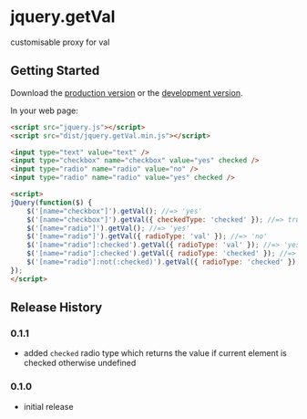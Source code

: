 # jquery.getVal

customisable proxy for val

## Getting Started
Download the [production version][min] or the [development version][max].

[min]: https://raw.github.com/davetayls/jquery.getVal/master/dist/jquery.getVal.min.js
[max]: https://raw.github.com/davetayls/jquery.getVal/master/dist/jquery.getVal.js

In your web page:

```html
<script src="jquery.js"></script>
<script src="dist/jquery.getVal.min.js"></script>

<input type="text" value="text" />
<input type="checkbox" name="checkbox" value="yes" checked />
<input type="radio" name="radio" value="no" />
<input type="radio" name="radio" value="yes" checked />

<script>
jQuery(function($) {
    $('[name="checkbox"]').getVal(); //=> 'yes'
    $('[name="checkbox"]').getVal({ checkedType: 'checked' }); //=> true
    $('[name="radio"]').getVal(); //=> 'yes'
    $('[name="radio"]').getVal({ radioType: 'val' }); //=> 'no'
    $('[name="radio"]:checked').getVal({ radioType: 'val' }); //=> 'yes'
    $('[name="radio"]:checked').getVal({ radioType: 'checked' }); //=> 'yes'
    $('[name="radio"]:not(:checked)').getVal({ radioType: 'checked' }); //=> undefined
});
</script>
```

## Release History

### 0.1.1
 - added `checked` radio type which returns the value if current
   element is checked otherwise undefined

### 0.1.0
 - initial release
